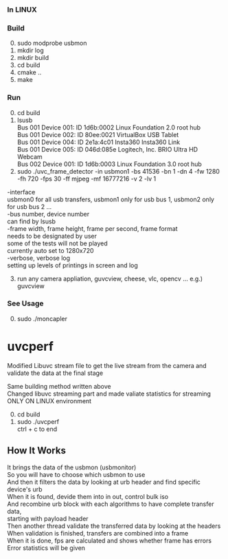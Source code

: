 ### In LINUX

### Build
0. sudo modprobe usbmon
1. mkdir log
2. mkdir build
3. cd build
4. cmake ..
5. make

### Run 
0. cd build
1. lsusb <br/>
Bus 001 Device 001: ID 1d6b:0002 Linux Foundation 2.0 root hub <br/>
Bus 001 Device 002: ID 80ee:0021 VirtualBox USB Tablet <br/>
Bus 001 Device 004: ID 2e1a:4c01 Insta360 Insta360 Link <br/>
Bus 001 Device 005: ID 046d:085e Logitech, Inc. BRIO Ultra HD Webcam <br/>
Bus 002 Device 001: ID 1d6b:0003 Linux Foundation 3.0 root hub <br/>
2. sudo ./uvc_frame_detector -in usbmon1 -bs 41536 -bn 1 -dn 4 -fw 1280 -fh 720 -fps 30 -ff mjpeg -mf 16777216 -v 2 -lv 1 <br/>

-interface <br/>
usbmon0 for all usb transfers, usbmon1 only for usb bus 1, usbmon2 only for usb bus 2 ...<br/>
-bus number, device number <br/>
can find by lsusb <br/>
-frame width, frame height, frame per second, frame format <br/>
needs to be designated by user <br/>
some of the tests will not be played <br/>
currently auto set to 1280x720 <br/>
-verbose, verbose log<br/>
setting up levels of printings in screen and log 

3. run any camera appliation, guvcview, cheese, vlc, opencv ... e.g.) guvcview

### See Usage
0. sudo ./moncapler


# uvcperf

Modified Libuvc stream file to get the live stream from the camera and validate the data at the final stage  

Same building method written above  
Changed libuvc streaming part and made valiate statistics for streaming  
ONLY ON LINUX environment  

0. cd build
1. sudo ./uvcperf  
ctrl + c to end  


## How It Works

It brings the data of the usbmon (usbmonitor) <br/>
So you will have to choose which usbmon to use<br/>
And then it filters the data by looking at urb header and find specific device's urb<br/>
When it is found, devide them into in out, control bulk iso<br/>
And recombine urb block with each algorithms to have complete transfer data,<br/>
starting with payload header<br/>
Then another thread validate the transferred data by looking at the headers<br/>
When validation is finished, transfers are combined into a frame<br/>
When it is done, fps are calculated and shows whether frame has errors<br/>
Error statistics will be given<br/>
